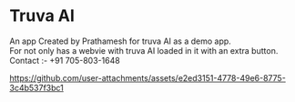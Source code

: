 # Truva AI 
An app Created by Prathamesh for truva AI as a demo app.  
For not only has a webvie with truva AI loaded in it with an extra button.  
Contact :-  +91 705-803-1648


https://github.com/user-attachments/assets/e2ed3151-4778-49e6-8775-3c4b537f3bc1

